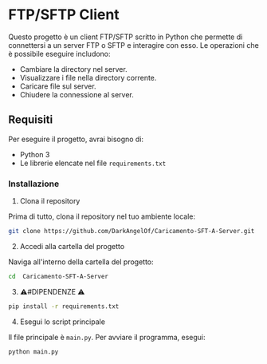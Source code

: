 # FTP/SFTP Client

Questo progetto è un client FTP/SFTP scritto in Python che permette di connettersi a un server FTP o SFTP e interagire con esso. Le operazioni che è possibile eseguire includono:

- Cambiare la directory nel server.
- Visualizzare i file nella directory corrente.
- Caricare file sul server.
- Chiudere la connessione al server.

## Requisiti

Per eseguire il progetto, avrai bisogno di:

- Python 3
- Le librerie elencate nel file `requirements.txt`

### Installazione 

1) Clona il repository

Prima di tutto, clona il repository nel tuo ambiente locale:

```bash
git clone https://github.com/DarkAngelOf/Caricamento-SFT-A-Server.git
```

2) Accedi alla cartella del progetto

Naviga all'interno della cartella del progetto:

```bash
cd  Caricamento-SFT-A-Server
```

3) ⚠️#DIPENDENZE ⚠️

```bash
pip install -r requirements.txt
```

4) Esegui lo script principale

Il file principale è `main.py`. Per avviare il programma, esegui:

```bash
python main.py
```
